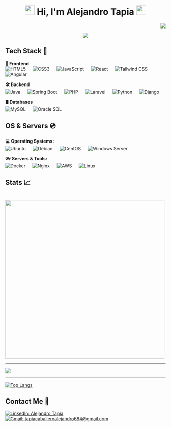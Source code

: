 <!--presentation-->
<h1 align="center">
    <img src="https://media.giphy.com/media/ObNTw8Uzwy6KQ/giphy.gif" width="30px">
    <b>Hi, I'm Alejandro Tapia</b>
    <img src="https://media.giphy.com/media/ObNTw8Uzwy6KQ/giphy.gif" width="30px">
</h1>

<!--imagen header-->
<p align="right">
  <img src="https://raw.githubusercontent.com/halfrost/halfrost/master/icons/header_.png">
</p>


<!--animation text-->
<p align="center">
    <img src="https://readme-typing-svg.herokuapp.com/?lines=Full%20Stack-Developer;2%20years%20of%20coding%20experience;&font=Pacifico&center=true&width=650&height=120&color=58a6ff&vCenter=true&size=35" padding-top=50px;>
</p>

<!--tech stack-->
## Tech Stack 🧰
 <p align="left">

  <!-- Frontend -->
  <b>🎨 Frontend</b><br>
    <img alt="HTML5" src="https://img.shields.io/badge/HTML5-E34F26?logo=html5&logoColor=white" /> &emsp;
    <img alt="CSS3" src="https://img.shields.io/badge/CSS3-1572B6?logo=css3&logoColor=white" /> &emsp;
    <img alt="JavaScript" src="https://img.shields.io/badge/JavaScript-F7DF1E?logo=javascript&logoColor=black" /> &emsp;
    <img alt="React" src="https://img.shields.io/badge/React-61DAFB?logo=react&logoColor=black" /> &emsp;
    <img alt="Tailwind CSS" src="https://img.shields.io/badge/Tailwind_CSS-06B6D4?logo=tailwind-css&logoColor=white" /> &emsp;
    <img alt="Angular" src="https://img.shields.io/badge/Angular-DD0031?logo=angular&logoColor=white" />
  
  <!-- Backend -->
  <b>🛠 Backend</b><br>
  <img alt="Java" src="https://img.shields.io/badge/Java-007396?logo=java&logoColor=white" /> &emsp;
  <img alt="Spring Boot" src="https://img.shields.io/badge/Spring_Boot-6DB33F?logo=spring&logoColor=white" /> &emsp;
  <img alt="PHP" src="https://img.shields.io/badge/PHP-777BB4?logo=php&logoColor=white" /> &emsp;
  <img alt="Laravel" src="https://img.shields.io/badge/Laravel-F9531E?logo=laravel&logoColor=white" /> &emsp;
  <img alt="Python" src="https://img.shields.io/badge/Python-3776AB?logo=python&logoColor=white" /> &emsp;
  <img alt="Django" src="https://img.shields.io/badge/Django-092E20?logo=django&logoColor=white" />

  <!-- Bases de Datos -->
  <b>🛢️ Databases</b><br>
  <img alt="MySQL" src="https://img.shields.io/badge/MySQL-4479A1?logo=mysql&logoColor=white" /> &emsp;
  <img alt="Oracle SQL" src="https://img.shields.io/badge/Oracle-F80000?logo=oracle&logoColor=white" />

</p>

<!--OS GESTION-->
## OS & Servers 💿

<p align="left">
  <!-- Sistemas operativos -->
  <b>💻 Operating Systems:</b><br>
  <img alt="Ubuntu" src="https://img.shields.io/badge/Ubuntu-E95420?logo=ubuntu&logoColor=white" /> &emsp;
  <img alt="Debian" src="https://img.shields.io/badge/Debian-A81D33?logo=debian&logoColor=white" /> &emsp;
  <img alt="CentOS" src="https://img.shields.io/badge/CentOS-262577?logo=centos&logoColor=white" /> &emsp;
  <img alt="Windows Server" src="https://img.shields.io/badge/Windows_Server-0078D6?logo=windows&logoColor=white" />

  <!-- Servidores y herramientas -->
  <b>👓 Servers & Tools:</b><br>
  <img alt="Docker" src="https://img.shields.io/badge/Docker-2496ED?logo=docker&logoColor=white" /> &emsp;
  <img alt="Nginx" src="https://img.shields.io/badge/Nginx-009639?logo=nginx&logoColor=white" /> &emsp;
  <img alt="AWS" src="https://img.shields.io/badge/AWS-232F3E?logo=amazon-aws&logoColor=white" /> &emsp;
  <img alt="Linux" src="https://img.shields.io/badge/Linux-FCC624?logo=linux&logoColor=black" />
</p>

<!--STATS-->
## Stats 📈

<br>

<img src = "https://github-readme-streak-stats.herokuapp.com?user=alejandrotapiadev&theme=radical&hide_border=false" width = 500>
<hr>
<img src="https://github-readme-stats.vercel.app/api?username=alejandrotapiadev&show_icons=true&theme=radical&include_all_commits=true" />
<hr>

[![Top Langs](https://github-readme-stats.vercel.app/api/top-langs/?username=alejandrotapiadev&theme=radical)](https://github.com/tanyagupta0201/github-readme-stats)

## Contact Me 📨

<p align="left">

[![LinkedIn: Alejandro Tapia](https://img.shields.io/badge/-Alejandro%20Tapia-blue?style=flat-square&logo=Linkedin&logoColor=white)](https://www.linkedin.com/in/alejandro-tapia-caballero)
&nbsp;
[![Gmail: tapiacaballeroalejandro684@gmail.com](https://img.shields.io/badge/-Email-D14836?style=flat-square&logo=Gmail&logoColor=white)](mailto:tapiacaballeroalejandro684@gmail.com)


</p>
